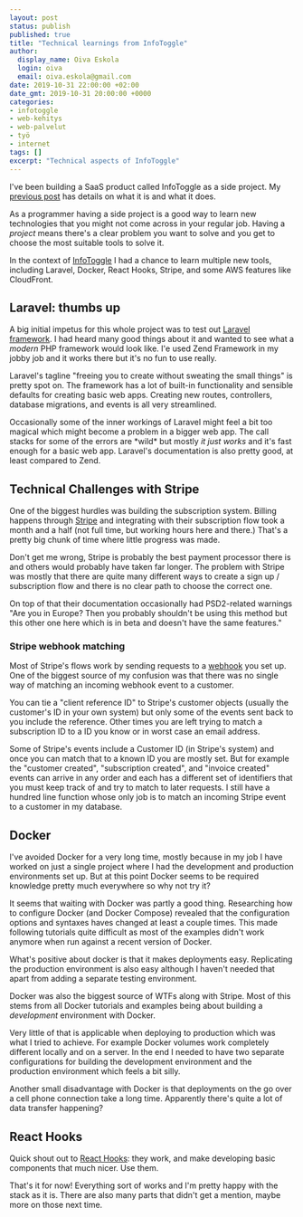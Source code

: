 ```yaml
---
layout: post
status: publish 
published: true
title: "Technical learnings from InfoToggle"
author:
  display_name: Oiva Eskola
  login: oiva
  email: oiva.eskola@gmail.com
date: 2019-10-31 22:00:00 +02:00
date_gmt: 2019-10-31 20:00:00 +0000
categories: 
- infotoggle
- web-kehitys
- web-palvelut
- työ
- internet
tags: []
excerpt: "Technical aspects of InfoToggle"
---
```


I've been building a SaaS product called InfoToggle as a side project. My
[previous post](/2019/10/21/infotoggle/) has details on what it is and what it
does.

As a programmer having a side project is a good way to learn new technologies
that you might not come across in your regular job. Having a _project_ means
there's a clear problem you want to solve and you get to choose the most
suitable tools to solve it.

In the context of [InfoToggle](https://infotoggle.com) I had a chance to learn
multiple new tools, including Laravel, Docker, React Hooks, Stripe, and some
AWS features like CloudFront.

## Laravel: thumbs up

A big initial impetus for this whole project was to test out [Laravel
framework](https://laravel.com). I had heard many good things about it and
wanted to see what a _modern_ PHP framework would look like. I'e used Zend
Framework in my jobby job and it works there but it's no fun to use really.

Laravel's tagline "freeing you to create without sweating the small things"
is pretty spot on. The framework has a lot of built-in functionality and
sensible defaults for creating basic web apps. Creating new routes,
controllers, database migrations, and events is all very streamlined.

Occasionally some of the inner workings of Laravel might feel a bit too magical
which might become a problem in a bigger web app. The call stacks for some of
the errors are \*wild\* but mostly _it just works_ and it's fast enough for a
basic web app. Laravel's documentation is also pretty good, at least compared to
Zend.

## Technical Challenges with Stripe

One of the biggest hurdles was building the subscription system. Billing happens
through [Stripe](https://stripe.com) and integrating with their subscription
flow took a month and a half (not full time, but working hours here and there.)
That's a pretty big chunk of time where little progress was made.

Don't get me wrong, Stripe is probably the best payment processor there is and
others would probably have taken far longer. The problem with Stripe was mostly
that there are quite many different ways to create a sign up / subscription flow
and there is no clear path to choose the correct one.

On top of that their documentation occasionally had PSD2-related warnings "Are
you in Europe? Then you probably shouldn't be using this method but this other
one here which is in beta and doesn't have the same features."

### Stripe webhook matching

Most of Stripe's flows work by sending requests to a
[webhook](https://stripe.com/docs/webhooks) you set up. One of the biggest
source of my confusion was that there was no single way of matching an incoming
webhook event to a customer.

You can tie a "client reference ID" to Stripe's customer objects (usually the
customer's ID in your own system) but only some of the events sent back to you
include the reference. Other times you are left trying to match a subscription
ID to a ID you know or in worst case an email address. 

Some of Stripe's events include a Customer ID (in Stripe's system) and once you
can match that to a known ID you are mostly set. But for example the "customer
created", "subscription created", and "invoice created" events can arrive in any
order and each has a different set of identifiers that you must keep track of
and try to match to later requests. I still have a hundred line function whose
only job is to match an incoming Stripe event to a customer in my database.

## Docker

I've avoided Docker for a very long time, mostly because in my job I have worked
on just a single project where I had the development and production environments
set up. But at this point Docker seems to be required knowledge pretty much
everywhere so why not try it?

It seems that waiting with Docker was partly a good thing. Researching how to
configure Docker (and Docker Compose) revealed that the configuration options
and syntaxes haves changed at least a couple times. This made following
tutorials quite difficult as most of the examples didn't work anymore when run
against a recent version of Docker.

What's positive about docker is that it makes deployments easy. Replicating the
production environment is also easy although I haven't needed that apart from
adding a separate testing environment.

Docker was also the biggest source of WTFs along with Stripe. Most of this stems
from all Docker tutorials and examples being about building a _development_
environment with Docker.

Very little of that is applicable when deploying to production which was what I
tried to achieve. For example Docker volumes work completely different locally
and on a server. In the end I needed to have two separate configurations for
building the development environment and the production environment which feels
a bit silly.

Another small disadvantage with Docker is that deployments on the go over a cell
phone connection take a long time. Apparently there's quite a lot of data
transfer happening?

## React Hooks

Quick shout out to [React Hooks](https://reactjs.org/docs/hooks-intro.html):
they work, and make developing basic components that much nicer. Use them.

That's it for now! Everything sort of works and I'm pretty happy with the stack
as it is. There are also many parts that didn't get a mention, maybe more on
those next time.